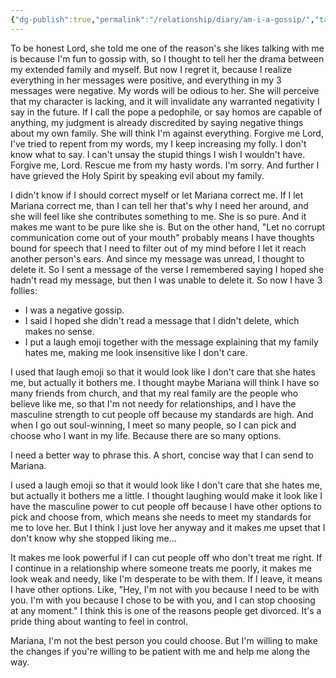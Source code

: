 ```yaml
---
{"dg-publish":true,"permalink":"/relationship/diary/am-i-a-gossip/","tags":["diary","crush","gossip","journal"],"created":"Nov 1, 2021, 9:24 AM","updated":""}
---
```



To be honest Lord, she told me one of the reason's she likes talking with me is because I'm fun to gossip with, so I thought to tell her the drama between my extended family and myself. But now I regret it, because I realize everything in her messages were positive, and everything in my 3 messages were negative. My words will be odious to her. She will perceive that my character is lacking, and it will invalidate any warranted negativity I say in the future. If I call the pope a pedophile, or say homos are capable of anything, my judgment is already discredited by saying negative things about my own family. She will think I'm against everything. Forgive me Lord, I've tried to repent from my words, my I keep increasing my folly. I don't know what to say. I can't unsay the stupid things I wish I wouldn't have. Forgive me, Lord. Rescue me from my hasty words. I'm sorry. And further I have grieved the Holy Spirit by speaking evil about my family.

I didn't know if I should correct myself or let Mariana correct me. If I let Mariana correct me, than I can tell her that's why I need her around, and she will feel like she contributes something to me. She is so pure. And it makes me want to be pure like she is. But on the other hand, "Let no corrupt communication come out of your mouth" probably means I have thoughts bound for speech that I need to filter out of my mind before I let it reach another person's ears. And since my message was unread, I thought to delete it. So I sent a message of the verse I remembered saying I hoped she hadn't read my message, but then I was unable to delete it. So now I have 3 follies:

- I was a negative gossip.
- I said I hoped she didn't read a message that I didn't delete, which makes no sense.
- I put a laugh emoji together with the message explaining that my family hates me, making me look insensitive like I don't care.

I used that laugh emoji so that it would look like I don't care that she hates me, but actually it bothers me. I thought maybe Mariana will think I have so many friends from church, and that my real family are the people who believe like me, so that I'm not needy for relationships, and I have the masculine strength to cut people off because my standards are high. And when I go out soul-winning, I meet so many people, so I can pick and choose who I want in my life. Because there are so many options.

I need a better way to phrase this. A short, concise way that I can send to Mariana.

I used a laugh emoji so that it would look like I don't care that she hates me, but actually it bothers me a little. I thought laughing would make it look like I have the masculine power to cut people off because I have other options to pick and choose from, which means she needs to meet my standards for me to love her. But I think I just love her anyway and it makes me upset that I don't know why she stopped liking me...

It makes me look powerful if I can cut people off who don't treat me right. If I continue in a relationship where someone treats me poorly, it makes me look weak and needy, like I'm desperate to be with them. If I leave, it means I have other options. Like, "Hey, I'm not with you because I need to be with you. I'm with you because I chose to be with you, and I can stop choosing at any moment." I think this is one of the reasons people get divorced. It's a pride thing about wanting to feel in control.

Mariana, I'm not the best person you could choose. But I'm willing to make the changes if you're willing to be patient with me and help me along the way.